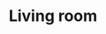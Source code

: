 ---
title: Living room
description: For all the nature lovers - welcome in your hearts the colors, the light and the air.
year: 2019
image-path: /images/livingroom4.jpg
---